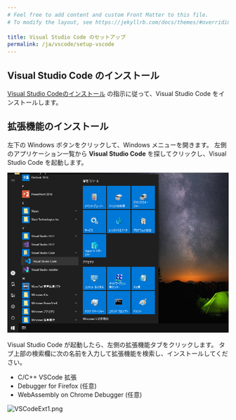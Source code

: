 ```yaml
---
# Feel free to add content and custom Front Matter to this file.
# To modify the layout, see https://jekyllrb.com/docs/themes/#overriding-theme-defaults

title: Visual Studio Code のセットアップ
permalink: /ja/vscode/setup-vscode
---
```


## Visual Studio Code のインストール

[Visual Studio Codeのインストール](https://www.python.jp/python_vscode/windows/setup/install_vscode.html) の指示に従って、Visual Studio Code をインストールします。

## 拡張機能のインストール

左下の Windows ボタンをクリックして、Windows メニューを開きます。
左側のアプリケーション一覧から **Visual Studio Code** を探してクリックし、Visual Studio Code を起動します。

![LaunchVisualStudio.png](/assets/img/building/creating-project/launch-vscode.png)

Visual Studio Code が起動したら、左側の拡張機能タブをクリックします。
タブ上部の検索欄に次の名前を入力して拡張機能を検索し、インストールしてください。

- C/C++ VSCode 拡張
- Debugger for Firefox (任意)
- WebAssembly on Chrome Debugger (任意)

![VSCodeExt1.png](https://qiita-image-store.s3.ap-northeast-1.amazonaws.com/0/158514/bf97ad48-9626-4898-d671-48b740ddaecc.png)
